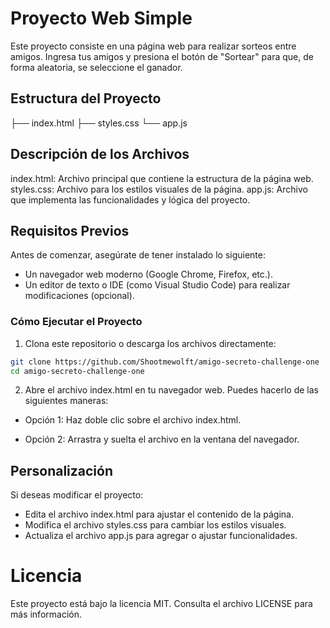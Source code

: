 # Proyecto Web Simple
Este proyecto consiste en una página web para realizar sorteos entre amigos. Ingresa tus amigos y presiona el botón de "Sortear" para que, de forma aleatoria, se seleccione el ganador.

## Estructura del Proyecto
├── index.html
├── styles.css
└── app.js

## Descripción de los Archivos
index.html: Archivo principal que contiene la estructura de la página web.
styles.css: Archivo para los estilos visuales de la página.
app.js: Archivo que implementa las funcionalidades y lógica del proyecto.

## Requisitos Previos
Antes de comenzar, asegúrate de tener instalado lo siguiente:

- Un navegador web moderno (Google Chrome, Firefox, etc.).
- Un editor de texto o IDE (como Visual Studio Code) para realizar modificaciones (opcional).

### Cómo Ejecutar el Proyecto
1. Clona este repositorio o descarga los archivos directamente:
```bash
git clone https://github.com/Shootmewolft/amigo-secreto-challenge-one
cd amigo-secreto-challenge-one
```

2. Abre el archivo index.html en tu navegador web. Puedes hacerlo de las siguientes maneras:
- Opción 1: Haz doble clic sobre el archivo index.html.
  
- Opción 2: Arrastra y suelta el archivo en la ventana del navegador.

## Personalización
Si deseas modificar el proyecto:

- Edita el archivo index.html para ajustar el contenido de la página.
- Modifica el archivo styles.css para cambiar los estilos visuales.
- Actualiza el archivo app.js para agregar o ajustar funcionalidades.

# Licencia
Este proyecto está bajo la licencia MIT. Consulta el archivo LICENSE para más información.
